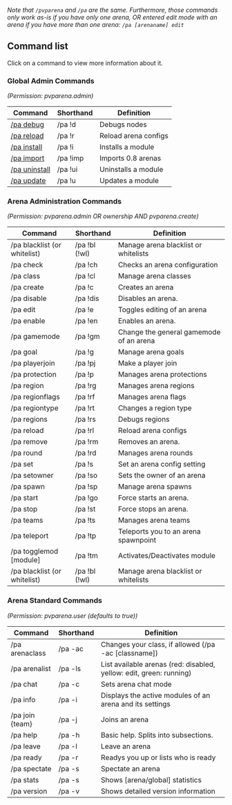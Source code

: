 *Note that `/pvparena` and `/pa` are the same. Furthermore, those commands only work as-is if you have only one arena, OR entered edit mode with an arena if you have more than one arena:
`/pa [arenaname] edit`*

## Command list

Click on a command to view more information about it.

### Global Admin Commands
_(Permission: pvparena.admin)_

Command | Shorthand | Definition
------------- | ------------- | -------------
[/pa debug](commands/debug.md) | /pa !d | Debugs nodes
[/pa reload](commands/reload.md) | /pa !r | Reload arena configs
[/pa install](commands/install.md) | /pa !i | Installs a module
[/pa import](commands/import.md) | /pa !imp | Imports 0.8 arenas
[/pa uninstall](commands/uninstall.md) | /pa !ui | Uninstalls a module
[/pa update](commands/update.md) | /pa !u | Updates a module

### Arena Administration Commands

_(Permission: pvparena.admin OR ownership AND pvparena.create)_

Command | Shorthand | Definition
------------- | ------------- | -------------
/pa blacklist (or whitelist) | /pa !bl (!wl) | Manage arena blacklist or whitelists
/pa check | /pa !ch | Checks an arena configuration
/pa class | /pa !cl | Manage arena classes
/pa create | /pa !c | Creates an arena
/pa disable | /pa !dis | Disables an arena.
/pa edit | /pa !e | Toggles editing of an arena
/pa enable | /pa !en | Enables an arena.
/pa gamemode | /pa !gm | Change the general gamemode of an arena
/pa goal | /pa !g | Manage arena goals
/pa playerjoin | /pa !pj | Make a player join
/pa protection | /pa !p | Manages arena protections
/pa region | /pa !rg | Manages arena regions
/pa regionflags | /pa !rf | Manages arena flags
/pa regiontype | /pa !rt | Changes a region type
/pa regions | /pa !rs | Debugs regions | ^
/pa reload | /pa !rl | Reload arena configs
/pa remove | /pa !rm | Removes an arena.
/pa round | /pa !rd | Manages arena rounds
/pa set | /pa !s | Set an arena config setting
/pa setowner | /pa !so | Sets the owner of an arena
/pa spawn | /pa !sp | Manage arena spawns
/pa start | /pa !go | Force starts an arena.
/pa stop | /pa !st | Force stops an arena.
/pa teams | /pa !ts | Manages arena teams
/pa teleport | /pa !tp | Teleports you to an arena spawnpoint
/pa togglemod [module] | /pa !tm | Activates/Deactivates module
/pa blacklist (or whitelist) | /pa !bl (!wl) | Manage arena blacklist or whitelists

### Arena Standard Commands

_(Permission: pvparena.user (defaults to true))_

Command | Shorthand | Definition
------------- | ------------- | -------------
/pa arenaclass | /pa -ac | Changes your class, if allowed (/pa -ac [classname])
/pa arenalist | /pa -ls | List available arenas (red: disabled, yellow: edit, green: running)
/pa chat | /pa -c | Sets arena chat mode
/pa info | /pa -i | Displays the active modules of an arena and its settings
/pa join {team} | /pa -j | Joins an arena
/pa help | /pa -h | Basic help. Splits into subsections.
/pa leave | /pa -l | Leave an arena
/pa ready | /pa -r | Readys you up or lists who is ready
/pa spectate | /pa -s | Spectate an arena
/pa stats | /pa -s | Shows [arena/global] statistics
/pa version | /pa -v | Shows detailed version information